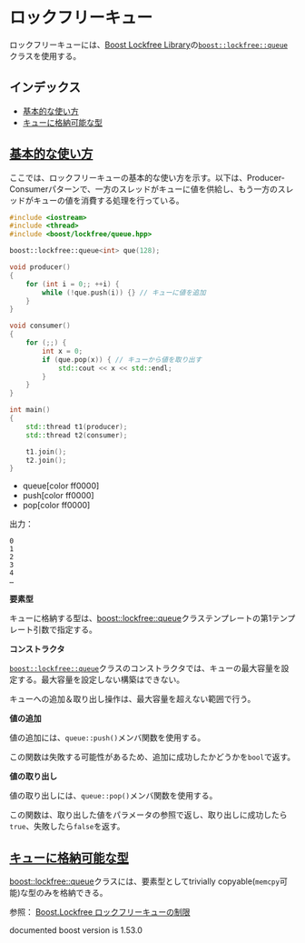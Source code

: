 # ロックフリーキュー
ロックフリーキューには、[Boost Lockfree Library](http://www.boost.org/libs/lockfree/)の[`boost::lockfree::queue`](http://www.boost.org/doc/libs/release/doc/html/boost/lockfree/queue.html)クラスを使用する。

## インデックス
- [基本的な使い方](#basic-usage)
- [キューに格納可能な型](#constraint-element-type)


## <a name="basic-usage" href="#basic-usage">基本的な使い方</a>
ここでは、ロックフリーキューの基本的な使い方を示す。以下は、Producer-Consumerパターンで、一方のスレッドがキューに値を供給し、もう一方のスレッドがキューの値を消費する処理を行っている。

```cpp
#include <iostream>
#include <thread>
#include <boost/lockfree/queue.hpp>

boost::lockfree::queue<int> que(128);

void producer()
{
    for (int i = 0;; ++i) {
        while (!que.push(i)) {} // キューに値を追加
    }
}

void consumer()
{
    for (;;) {
        int x = 0;
        if (que.pop(x)) { // キューから値を取り出す
            std::cout << x << std::endl;
        }
    }
}

int main()
{
    std::thread t1(producer);
    std::thread t2(consumer);

    t1.join();
    t2.join();
}
```
* queue[color ff0000]
* push[color ff0000]
* pop[color ff0000]

出力：
```
0
1
2
3
4
…
```

**要素型**

キューに格納する型は、[boost::lockfree::queue](http://www.boost.org/doc/libs/release/doc/html/boost/lockfree/queue.html)クラステンプレートの第1テンプレート引数で指定する。


**コンストラクタ**

[`boost::lockfree::queue`](http://www.boost.org/doc/libs/release/doc/html/boost/lockfree/queue.html)クラスのコンストラクタでは、キューの最大容量を設定する。最大容量を設定しない構築はできない。

キューへの追加＆取り出し操作は、最大容量を超えない範囲で行う。


**値の追加**

値の追加には、`queue::push()`メンバ関数を使用する。

この関数は失敗する可能性があるため、追加に成功したかどうかを`bool`で返す。


**値の取り出し**

値の取り出しには、`queue::pop()`メンバ関数を使用する。

この関数は、取り出した値をパラメータの参照で返し、取り出しに成功したら`true`、失敗したら`false`を返す。


## <a name="constraint-element-type" href="#constraint-element-type">キューに格納可能な型</a>
[boost::lockfree::queue](http://www.boost.org/doc/libs/release/doc/html/boost/lockfree/queue.html)クラスには、要素型としてtrivially copyable(`memcpy`可能)な型のみを格納できる。

参照： [Boost.Lockfree ロックフリーキューの制限](http://d.hatena.ne.jp/faith_and_brave/20130213/1360737911)


documented boost version is 1.53.0
